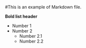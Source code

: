 #This is an example of Markdown file.

**Bold list header**

* Number 1
* Number 2
  * Number 2.1
  * Number 2.2
